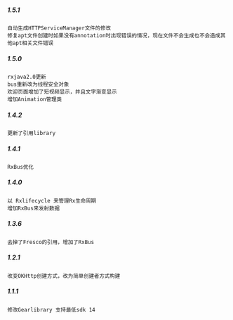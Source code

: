 ##### 1.5.1
```
自动生成HTTPServiceManager文件的修改
修复apt文件创建时如果没有annotation时出现错误的情况，现在文件不会生成也不会造成其他apt相关文件错误
```
##### 1.5.0
```
rxjava2.0更新
bus重新改为线程安全对象
欢迎页面增加了短视频显示，并且文字渐变显示
增加Animation管理类
```
##### 1.4.2
```
更新了引用library
```
##### 1.4.1
```
RxBus优化
```
##### 1.4.0
```
以 Rxlifecycle 来管理Rx生命周期
增加RxBus来发射数据
```
##### 1.3.6
```
去掉了Fresco的引用，增加了RxBus
```
##### 1.2.1
```
改变OKHttp创建方式，改为简单创建者方式构建

```
##### 1.1.1
```
修改Gearlibrary 支持最低sdk 14
```
